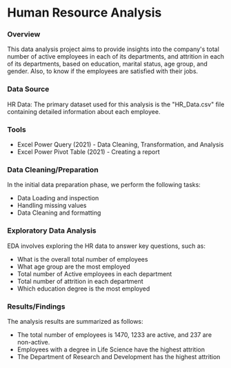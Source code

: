# Human Resource Analysis

### Overview

This data analysis project aims to provide insights into the company's total number of active employees in each of its departments, and attrition in each of its departments, based on education, marital status,
age group, and gender. Also, to know if the employees are satisfied with their jobs.

### Data Source

HR Data: The primary dataset used for this analysis is the "HR_Data.csv" file containing detailed information about each employee.

### Tools
- Excel Power Query (2021) - Data Cleaning, Transformation, and Analysis
- Excel Power Pivot Table (2021) - Creating a report
  
### Data Cleaning/Preparation
In the initial data preparation phase, we perform the following tasks:

- Data Loading and inspection
- Handling missing values
- Data Cleaning and formatting

### Exploratory Data Analysis 
EDA involves exploring the HR data to answer key questions, such as:
- What is the overall total number of employees
- What age group are the most employed
- Total number of Active employees in each department
- Total number of attrition in each department
- Which education degree is the most employed

### Results/Findings
The analysis results are summarized as follows:

- The total number of employees is 1470, 1233 are active, and 237 are non-active.
- Employees with a degree in Life Science have the highest attrition
- The Department of Research and Development has the highest attrition
